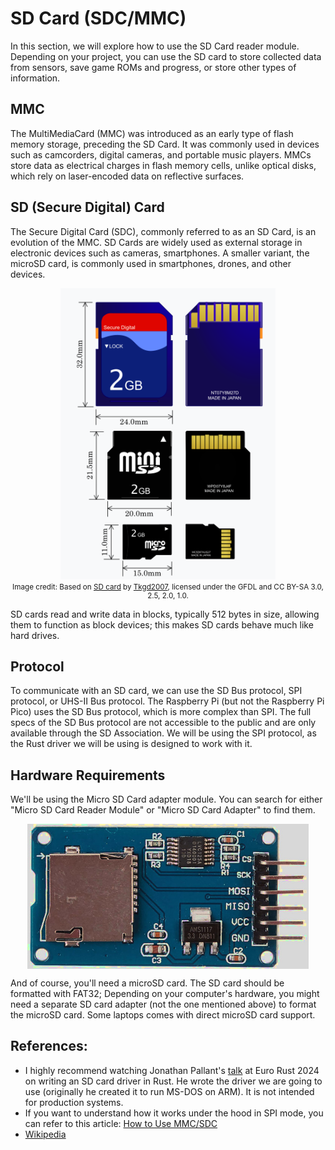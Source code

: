# SD Card (SDC/MMC)

In this section, we will explore how to use the SD Card reader module. Depending on your project, you can use the SD card to store collected data from sensors, save game ROMs and progress, or store other types of information.

 
## MMC
The MultiMediaCard (MMC) was introduced as an early type of flash memory storage, preceding the SD Card. It was commonly used in devices such as camcorders, digital cameras, and portable music players. MMCs store data as electrical charges in flash memory cells, unlike optical disks, which rely on laser-encoded data on reflective surfaces.

## SD (Secure Digital) Card
The Secure Digital Card (SDC), commonly referred to as an SD Card, is an evolution of the MMC. SD Cards are widely used as external storage in electronic devices such as cameras, smartphones.  A smaller variant, the microSD card, is commonly used in smartphones, drones, and other devices.

<img style="display: block; margin: auto;" alt="SD cards" src="./images/sd-cards.png"/>
<p style="text-align: center; font-size: smaller; margin-top: 5px;">
Image credit: Based on <a href="https://en.wikipedia.org/wiki/File:SD_Cards.svg">SD card</a> by <a href="https://commons.wikimedia.org/wiki/User:Tkgd2007">Tkgd2007</a>, licensed under the GFDL and CC BY-SA 3.0, 2.5, 2.0, 1.0.
</p>

SD cards read and write data in blocks, typically 512 bytes in size, allowing them to function as block devices; this makes SD cards behave much like hard drives.

## Protocol
To communicate with an SD card, we can use the SD Bus protocol, SPI protocol, or UHS-II Bus protocol. The Raspberry Pi (but not the Raspberry Pi Pico) uses the SD Bus protocol, which is more complex than SPI. The full specs of the SD Bus protocol are not accessible to the public and are only available through the SD Association. We will be using the SPI protocol, as the Rust driver we will be using is designed to work with it.

## Hardware Requirements
We'll be using the Micro SD Card adapter module. You can search for either "Micro SD Card Reader Module" or "Micro SD Card Adapter" to find them.
 
<img style="width: 450px;margin: auto;display: block; " alt="Micro SD Card adapter module" src="./images/micro-sd-card-adapter-reader-module.jpg"/>
 
And of course, you'll need a microSD card. The SD card should be formatted with FAT32; Depending on your computer's hardware, you might need a separate SD card adapter (not the one mentioned above) to format the microSD card. Some laptops comes with direct microSD card support.

## References:

- I highly recommend watching Jonathan Pallant's [talk](https://www.youtube.com/watch?v=-ewuFNKIAVI) at Euro Rust 2024 on writing an SD card driver in Rust.  He wrote the driver we are going to use (originally he created it to run MS-DOS on ARM). It is not intended for production systems.
- If you want to understand how it works under the hood in SPI mode, you can refer to this article: [How to Use MMC/SDC](http://elm-chan.org/docs/mmc/mmc_e.html)
- [Wikipedia](https://en.wikipedia.org/wiki/SD_card)
